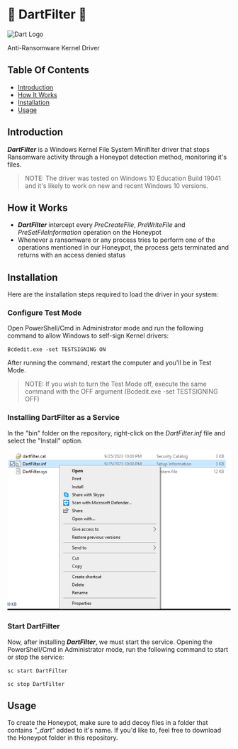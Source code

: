 # 🎯 DartFilter 🎯

![Dart Logo](./images/DartLogo.png)

Anti-Ransomware Kernel Driver

## Table Of Contents

- [Introduction](#introduction)
- [How It Works](#how-it-works)
- [Installation](#installation)
- [Usage](#usage)

## Introduction

***DartFilter*** is a Windows Kernel File System Minifilter driver that stops Ransomware activity through a Honeypot detection method, monitoring it's files.

> NOTE: The driver was tested on Windows 10 Education Build 19041 and it's likely to work on new and recent Windows 10 versions.

## How it Works

* ***DartFilter*** intercept every _PreCreateFile_, _PreWriteFile_ and _PreSetFileInformation_ operation on the Honeypot
* Whenever a ransomware or any process tries to perform one of the operations mentioned in our Honeypot, the process gets terminated and returns with an access denied status

## Installation

Here are the installation steps required to load the driver in your system:

### Configure Test Mode

Open PowerShell/Cmd in Administrator mode and run the following command to allow Windows to self-sign Kernel drivers:

```
Bcdedit.exe -set TESTSIGNING ON
```

After running the command, restart the computer and you'll be in Test Mode.

> NOTE: If you wish to turn the Test Mode off, execute the same command with the OFF argument (Bcdedit.exe -set TESTSIGNING OFF)

### Installing DartFilter as a Service

In the "bin" folder on the repository, right-click on the _DartFilter.inf_ file and select the "Install" option.

![Installing the driver with .inf file](./images/infinstall.png)

### Start DartFilter

Now, after installing ***DartFilter***, we must start the service. Opening the PowerShell/Cmd in Administrator mode, run the following command to start or stop the service:

```
sc start DartFilter
```

```
sc stop DartFilter
```

## Usage

To create the Honeypot, make sure to add decoy files in a folder that contains *"_dart"* added to it's name. If you'd like to, feel free to download the Honeypot folder in this repository.
